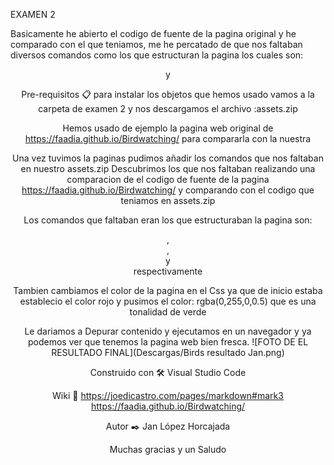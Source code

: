 EXAMEN 2

Basicamente he abierto el codigo de fuente de la pagina original y he comparado con el que teniamos, me he percatado de que nos faltaban diversos comandos como los que estructuran la pagina los cuales son: <header> <article> <aside> y <footer>

Pre-requisitos 📋
para instalar los objetos que hemos usado vamos a la carpeta de examen 2 y nos descargamos el archivo :assets.zip

Hemos usado de ejemplo la pagina web original de https://faadia.github.io/Birdwatching/ para compararla con la nuestra

Una vez tuvimos la paginas pudimos añadir los comandos que nos faltaban en nuestro assets.zip
Descubrimos los que nos faltaban realizando una comparacion de el codigo de fuente de la pagina https://faadia.github.io/Birdwatching/
y comparando con el codigo que teniamos en assets.zip

Los comandos que faltaban eran los que estructuraban la pagina son: <header> , <article> ,<aside> y <footer> respectivamente
  
Tambien cambiamos el color de la pagina en el Css ya que de inicio estaba establecio el color rojo y pusimos el color: rgba(0,255,0,0.5) que es una tonalidad de verde


Le dariamos a Depurar contenido y ejecutamos en un navegador y ya podemos ver que tenemos la pagina web bien fresca.
![FOTO DE EL RESULTADO FINAL](Descargas/Birds resultado Jan.png)

Construido con 🛠️
Visual Studio Code


Wiki 📖
https://joedicastro.com/pages/markdown#mark3
https://faadia.github.io/Birdwatching/


Autor ✒️
Jan López Horcajada

Muchas gracias y un Saludo 
